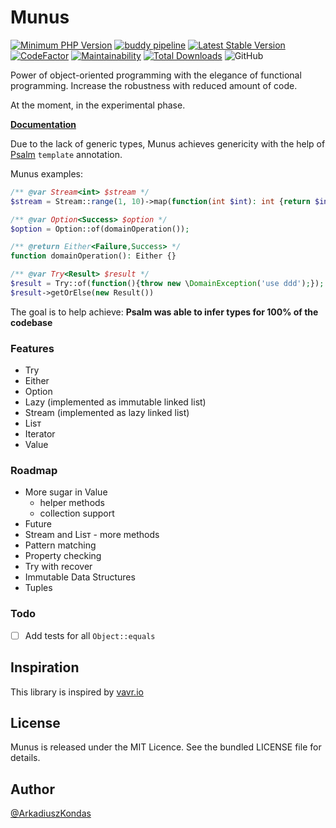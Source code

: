 # Munus

[![Minimum PHP Version](https://img.shields.io/badge/php-%3E%3D%207.2-8892BF.svg)](https://php.net/)
[![buddy pipeline](https://app.buddy.works/akondas/munus/pipelines/pipeline/220416/badge.svg?token=f043fc3d0fb3414a7b5c2cff118b2a43cc1e39f64b155c73661e03bb4b0d6fb9 "buddy pipeline")](https://app.buddy.works/akondas/munus/pipelines/pipeline/220416)
[![Latest Stable Version](https://poser.pugx.org/munusphp/munus/v/stable?format=flat)](https://packagist.org/packages/munusphp/munus)
[![CodeFactor](https://www.codefactor.io/repository/github/munusphp/munus/badge)](https://www.codefactor.io/repository/github/munusphp/munus)
[![Maintainability](https://api.codeclimate.com/v1/badges/4b9585a0fb57553737d5/maintainability)](https://codeclimate.com/github/munusphp/munus/maintainability)
[![Total Downloads](https://poser.pugx.org/munusphp/munus/downloads?format=flat)](https://packagist.org/packages/munusphp/munus)
![GitHub](https://img.shields.io/github/license/munusphp/munus)

Power of object-oriented programming with the elegance of functional programming.
Increase the robustness with reduced amount of code.

At the moment, in the experimental phase.

**[Documentation](https://munusphp.github.io/docs/usage-guide.html)**

Due to the lack of generic types, Munus achieves genericity with the help of [Psalm](https://github.com/vimeo/psalm) `template` annotation.

Munus examples:
```php
/** @var Stream<int> $stream */
$stream = Stream::range(1, 10)->map(function(int $int): int {return $int * 5});

/** @var Option<Success> $option */
$option = Option::of(domainOperation());

/** @return Either<Failure,Success> */
function domainOperation(): Either {}

/** @var Trƴ<Result> $result */
$result = Trƴ::of(function(){throw new \DomainException('use ddd');});
$result->getOrElse(new Result())
```

The goal is to help achieve:
**Psalm was able to infer types for 100% of the codebase**

### Features

 - Try
 - Either
 - Option
 - Lazy (implemented as immutable linked list)
 - Stream (implemented as lazy linked list)
 - Lisт
 - Iterator
 - Value

### Roadmap

 - More sugar in Value
    - helper methods
    - collection support
 - Future
 - Stream and Lisт - more methods
 - Pattern matching
 - Property checking
 - Try with recover
 - Immutable Data Structures
 - Tuples

### Todo

 - [ ] Add tests for all `Object::equals`

## Inspiration

This library is inspired by [vavr.io](https://www.vavr.io/)

## License

Munus is released under the MIT Licence. See the bundled LICENSE file for details.

## Author

[@ArkadiuszKondas](https://twitter.com/ArkadiuszKondas)
